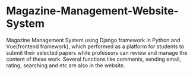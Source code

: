 # Magazine-Management-Website-System
Magazine Management System using Django framework in Python and Vue(frontend framework), which performed as a platform for students to submit their selected papers while professors can review and manage the content of these work. Several functions like comments, sending email, rating, searching and etc are also in the website.
